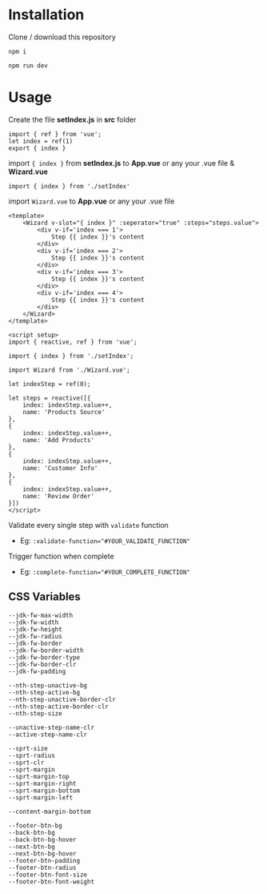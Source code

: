 # Installation
Clone / download this repository

    npm i

    npm run dev

# Usage

Create the file **setIndex.js** in **src** folder

    import { ref } from 'vue';
    let index = ref(1)
    export { index }


import `{ index }` from **setIndex.js** to **App.vue** or any your .vue file & **Wizard.vue** 

    import { index } from './setIndex'


import `Wizard.vue` to **App.vue** or any your .vue file

    <template>
	    <Wizard v-slot="{ index }" :seperator="true" :steps="steps.value">
            <div v-if='index === 1'>
                Step {{ index }}'s content
            </div>
            <div v-if='index === 2'>
                Step {{ index }}'s content
            </div>
            <div v-if='index === 3'>
                Step {{ index }}'s content
            </div>
            <div v-if='index === 4'>
                Step {{ index }}'s content
            </div>
	    </Wizard>
    </template>
    
    <script setup>
    import { reactive, ref } from 'vue';
    
    import { index } from './setIndex';

    import Wizard from './Wizard.vue';
    
    let indexStep = ref(0);
    
    let steps = reactive([{
	    index: indexStep.value++,
	    name: 'Products Source'
    },
    {
	    index: indexStep.value++, 
	    name: 'Add Products'
    },
    {
	    index: indexStep.value++,
	    name: 'Customer Info'
    },
    {
	    index: indexStep.value++,
	    name: 'Review Order'
    }])
    </script>

Validate every single step with `validate` function
- Eg: `:validate-function="#YOUR_VALIDATE_FUNCTION"`

    <template>
	    <Wizard v-slot="{ index }" :validate-function="validate">
            <div v-if='index === 1'>
                <label>
                    <input v-model="orderFrom" value="1" type="radio" name="test" />
                        Amazon
                </label>
                <label>
                    <input v-model="orderFrom" value="2" type="radio" name="test"/>
                        External
                </label>
            </div>
            <div v-if='index === 2'>
                Step {{ index }}'s content
            </div>
            <div v-if='index === 3'>
                Step {{ index }}'s content
            </div>
            <div v-if='index === 4'>
                Step {{ index }}'s content
            </div>
	    </Wizard>
    </template>
    
    <script setup>
    import { reactive, ref } from 'vue';
    import { index } from './setIndex';
    import Wizard from './Wizard.vue';

    function validate() {
        if (index.value > 1) {
            if (!orderFrom) {
                alert('Choose product source, first')
                index.value = 1
            }
        }
    }
    </script>

Trigger function when complete
- Eg: `:complete-function="#YOUR_COMPLETE_FUNCTION"`

    <template>
	    <Wizard v-slot="{ index }" :complete-function="wizardCompleted">
            <div v-if='index === 1'>
                <label>
                    <input v-model="orderFrom" value="1" type="radio" name="test" />
                        Amazon
                </label>
                <label>
                    <input v-model="orderFrom" value="2" type="radio" name="test"/>
                        External
                </label>
            </div>
            <div v-if='index === 2'>
                Step {{ index }}'s content
            </div>
            <div v-if='index === 3'>
                Step {{ index }}'s content
            </div>
            <div v-if='index === 4'>
                Step {{ index }}'s content
            </div>
	    </Wizard>
    </template>
    
    <script setup>
    import { reactive, ref } from 'vue';
    import { index } from './setIndex';
    import Wizard from './Wizard.vue';

    function wizardCompleted() {
        alert('completed')
    }
    </script>
## CSS Variables

    --jdk-fw-max-width
    --jdk-fw-width
    --jdk-fw-height
    --jdk-fw-radius
    --jdk-fw-border
    --jdk-fw-border-width
    --jdk-fw-border-type
    --jdk-fw-border-clr
    --jdk-fw-padding
    
    --nth-step-unactive-bg
    --nth-step-active-bg
    --nth-step-unactive-border-clr
    --nth-step-active-border-clr
    --nth-step-size

    --unactive-step-name-clr
    --active-step-name-clr
    
    --sprt-size
    --sprt-radius
    --sprt-clr
    --sprt-margin
    --sprt-margin-top
    --sprt-margin-right
    --sprt-margin-bottom
    --sprt-margin-left

    --content-margin-bottom
	
	--footer-btn-bg
	--back-btn-bg
	--back-btn-bg-hover
	--next-btn-bg
	--next-btn-bg-hover
    --footer-btn-padding
    --footer-btn-radius
    --footer-btn-font-size
    --footer-btn-font-weight
    
    
    
